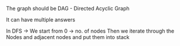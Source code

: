 The graph should be DAG - Directed Acyclic Graph

It can have multiple answers 

In DFS -> We start from 0 -> no. of nodes 
Then we iterate through the Nodes and adjacent nodes and put them into stack 





